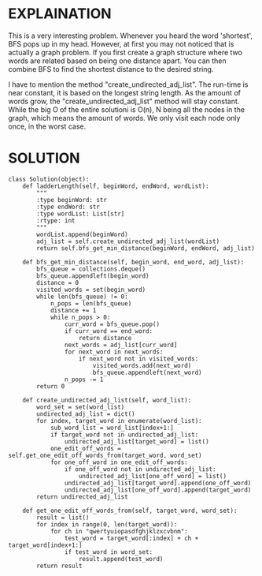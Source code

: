 # EXPLAINATION
This is a very interesting problem.
Whenever you heard the word 'shortest', BFS pops up in my head. 
However, at first you may not noticed that is actually a graph problem. 
If you first create a graph structure where two words are related based on being one distance apart. You can then combine BFS to find the shortest distance to the desired string.

I have to mention the method "create_undirected_adj_list". The run-time is near constant, it is based on the longest string length. As the amount of words grow, the "create_undirected_adj_list" method will stay constant.
While the big O of the entire solutioni is O(n), N being all the nodes in the graph, which means the amount of words. We only visit each node only once, in the worst case.

# SOLUTION
```
class Solution(object):
    def ladderLength(self, beginWord, endWord, wordList):
        """
        :type beginWord: str
        :type endWord: str
        :type wordList: List[str]
        :rtype: int
        """
        wordList.append(beginWord)
        adj_list = self.create_undirected_adj_list(wordList)
        return self.bfs_get_min_distance(beginWord, endWord, adj_list)
    
    def bfs_get_min_distance(self, begin_word, end_word, adj_list):
        bfs_queue = collections.deque()
        bfs_queue.appendleft(begin_word)
        distance = 0
        visited_words = set(begin_word)
        while len(bfs_queue) != 0:
            n_pops = len(bfs_queue)
            distance += 1
            while n_pops > 0:
                curr_word = bfs_queue.pop()
                if curr_word == end_word:
                    return distance
                next_words = adj_list[curr_word]
                for next_word in next_words:
                    if next_word not in visited_words:
                        visited_words.add(next_word)
                        bfs_queue.appendleft(next_word)
                n_pops -= 1
        return 0
    
    def create_undirected_adj_list(self, word_list):
        word_set = set(word_list)
        undirected_adj_list = dict()
        for index, target_word in enumerate(word_list):
            sub_word_list = word_list[index+1:]
            if target_word not in undirected_adj_list:
                undirected_adj_list[target_word] = list()
            one_edit_off_words = self.get_one_edit_off_words_from(target_word, word_set)
            for one_off_word in one_edit_off_words:
                if one_off_word not in undirected_adj_list:
                    undirected_adj_list[one_off_word] = list()
                undirected_adj_list[target_word].append(one_off_word)
                undirected_adj_list[one_off_word].append(target_word)
        return undirected_adj_list
        
    def get_one_edit_off_words_from(self, target_word, word_set):
        result = list()
        for index in range(0, len(target_word)):
            for ch in "qwertyuiopasdfghjklzxcvbnm":
                test_word = target_word[:index] + ch + target_word[index+1:]
                if test_word in word_set:
                    result.append(test_word)
        return result
```

